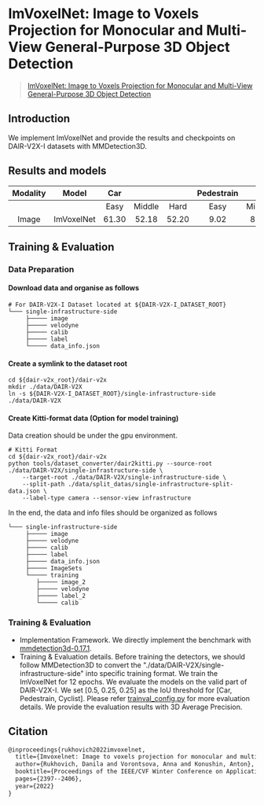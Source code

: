 # ImVoxelNet: Image to Voxels Projection for Monocular and Multi-View General-Purpose 3D Object Detection

> [ImVoxelNet: Image to Voxels Projection for Monocular and Multi-View General-Purpose 3D Object Detection](https://arxiv.org/abs/2106.01178)

## Introduction

We implement ImVoxelNet and provide the results and checkpoints on DAIR-V2X-I datasets with MMDetection3D.

## Results and models

| Modality | Model | Car  |        |      | Pedestrain |        |      | Cyclist |        |      | Download |
| :------: | :---: | :--: | :----: | :--: | :--------: | :----: | :--: | :-----: | :----: | :--: | :------: |
|          |       | Easy | Middle | Hard |    Easy    | Middle | Hard |  Easy   | Middle | Hard |          |
| Image | ImVoxelNet | 61.30 | 52.18  | 52.20 | 9.02  | 8.86  | 8.90 | 16.83   | 11.58  | 12.30 |  [model](https://drive.google.com/file/d/1nrUjGVD-DHEBYhCOrRrIT37hsqgHhWRF/view?usp=share_link)

## Training & Evaluation

### Data Preparation

#### Download data and organise as follows

```
# For DAIR-V2X-I Dataset located at ${DAIR-V2X-I_DATASET_ROOT}
└─── single-infrastructure-side
     ├───── image
     ├───── velodyne
     ├───── calib
     ├───── label
     └───── data_info.json        
```

#### Create a symlink to the dataset root

```
cd ${dair-v2x_root}/dair-v2x
mkdir ./data/DAIR-V2X
ln -s ${DAIR-V2X-I_DATASET_ROOT}/single-infrastructure-side ./data/DAIR-V2X
```

#### Create Kitti-format data (Option for model training)

Data creation should be under the gpu environment.
```commandline
# Kitti Format
cd ${dair-v2x_root}/dair-v2x
python tools/dataset_converter/dair2kitti.py --source-root ./data/DAIR-V2X/single-infrastructure-side \
    --target-root ./data/DAIR-V2X/single-infrastructure-side \
    --split-path ./data/split_datas/single-infrastructure-split-data.json \
    --label-type camera --sensor-view infrastructure
```

In the end, the data and info files should be organized as follows

```
└─── single-infrastructure-side                
     ├───── image
     ├───── velodyne
     ├───── calib
     ├───── label
     ├───── data_info.json
     ├───── ImageSets
     └───── training
        ├───── image_2
        ├───── velodyne
        ├───── label_2
        └───── calib
```

### Training & Evaluation

* Implementation Framework. We directly implement the benchmark with [mmdetection3d-0.17.1](https://github.com/open-mmlab/mmdetection3d/tree/v0.17.1).
* Training & Evaluation details. 
    Before training the detectors, we should follow MMDetection3D to convert the "./data/DAIR-V2X/single-infrastructure-side" into specific training format.
    We train the ImVoxelNet for 12 epochs.
    We evaluate the models on the valid part of DAIR-V2X-I. 
    We set [0.5, 0.25, 0.25] as the IoU threshold for [Car, Pedestrain, Cyclist]. 
    Please refer [trainval_config.py](./trainval_config.py) for more evaluation details.
    We provide the evaluation results with 3D Average Precision.

## Citation

```latex
@inproceedings{rukhovich2022imvoxelnet,
  title={Imvoxelnet: Image to voxels projection for monocular and multi-view general-purpose 3d object detection},
  author={Rukhovich, Danila and Vorontsova, Anna and Konushin, Anton},
  booktitle={Proceedings of the IEEE/CVF Winter Conference on Applications of Computer Vision},
  pages={2397--2406},
  year={2022}
}
```